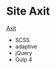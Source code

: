 # Site Axit
[Axit]( https://iliazhukovskii.github.io/AxitProject/ "Launch a website")

- SCSS
- adaptive
- jQuery
- Gulp 4
